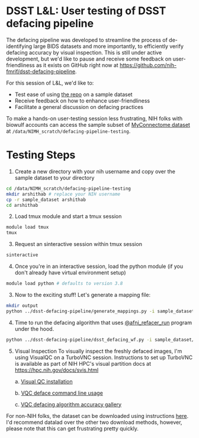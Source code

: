 # DSST L&L: User testing of DSST defacing pipeline

The defacing pipeline was developed to streamline the process of de-identifying large BIDS datasets and more importantly, to efficiently verify defacing accuracy by visual inspection. This is still under active development, but we'd like to pause and receive some feedback on user-friendliness as it exists on GitHub right now at https://github.com/nih-fmrif/dsst-defacing-pipeline. 

For this session of L&L, we'd like to: 
- Test ease of using [the repo](https://github.com/nih-fmrif/dsst-defacing-pipeline) on a sample dataset
- Receive feedback on how to enhance user-friendliness
- Facilitate a general discussion on defacing practices

To make a hands-on user-testing session less frustrating, NIH folks with biowulf accounts can access the sample subset of [MyConnectome dataset](https://openneuro.org/datasets/ds000031/versions/2.0.2) at `/data/NIMH_scratch/defacing-pipeline-testing`.

# Testing Steps

1. Create a new directory with your nih username and copy over the sample dataset to your directory
```bash
cd /data/NIMH_scratch/defacing-pipeline-testing
mkdir arshithab # replace your NIH username
cp -r sample_dataset arshithab
cd arshithab
```
2. Load tmux module and start a tmux session 
```bash
module load tmux 
tmux
```
3. Request an sinteractive session within tmux session
```bash
sinteractive
```
4. Once you're in an interactive session, load the python module (if you don't already have virtual environment setup)
```bash
module load python # defaults to version 3.8
```
3. Now to the exciting stuff! Let's generate a mapping file: 

```bash
mkdir output
python ../dsst-defacing-pipeline/generate_mappings.py -i sample_dataset/ -o output/
```
4. Time to run the defacing algorithm that uses [@afni_refacer_run](https://afni.nimh.nih.gov/pub/dist/doc/htmldoc/tutorials/refacer/refacer_run.html) program under the hood. 

```bash
python ../dsst-defacing-pipeline/dsst_defacing_wf.py -i sample_dataset/ -m output/primary_to_others_mapping.json -o output
```
5. Visual Inspection
To visually inspect the freshly defaced images, I'm using VisualQC on a TurboVNC session. Instructions to set up TurboVNC is available as part of NIH HPC's visual partition docs at https://hpc.nih.gov/docs/svis.html 

    a. [Visual QC installation ](https://raamana.github.io/visualqc/installation.html)
    
    b. [VQC deface command line usage](https://raamana.github.io/visualqc/cli_defacing.html)
    
    c. [VQC defacing algorithm accuracy gallery](https://raamana.github.io/visualqc/gallery_defacing.html)

For non-NIH folks, the dataset can be downloaded using instructions [here](https://openneuro.org/datasets/ds000031/versions/2.0.2/download). I'd recommend datalad over the other two download methods, however, please note that this can get frustrating pretty quickly. 
